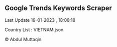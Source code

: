 

## Google Trends Keywords Scraper 
 
Last Update 16-01-2023 , 18:08:18

Country List :
VIETNAM.json



© Abdul Muttaqin 
